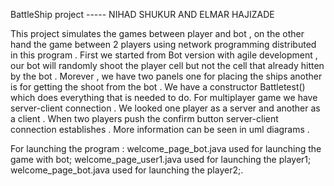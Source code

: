 BattleShip project ----- NIHAD SHUKUR AND ELMAR HAJIZADE

This project simulates the games between player and bot , on the other hand the game between 2 players using network 
programming distributed in this program . First we started from Bot version with agile development , our bot will randomly 
shoot the player cell but not the cell that already hitten by the bot . Morever , we have two panels one for placing the ships 
another is for getting the shoot from the bot . We have a constructor Battletest() which does everything that is needed to do. 
For multiplayer game we have server-client connection . We looked one player as a server and another as a client . When two 
players push the confirm button server-client connection establishes . More information can be seen in uml diagrams .

For launching the program :
  welcome_page_bot.java used for launching the game with bot;
 welcome_page_user1.java used for launching the player1;
 welcome_page_bot.java used for launching the player2;.
